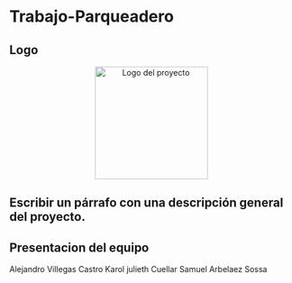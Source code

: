 # Trabajo-Parqueadero

## Logo
<p align="center">
  <p align="center">
  <img src="![WhatsApp Image 2025-04-29 at 3 48 33 PM](https://github.com/user-attachments/assets/ca504c86-75b3-4268-9bc8-c8a9fc344215)
"alt="Logo del proyecto" width="200">
</p>

</p>






## Escribir un párrafo con una descripción general del proyecto.
## Presentacion del equipo
Alejandro Villegas Castro           Karol julieth Cuellar                      Samuel Arbelaez Sossa
